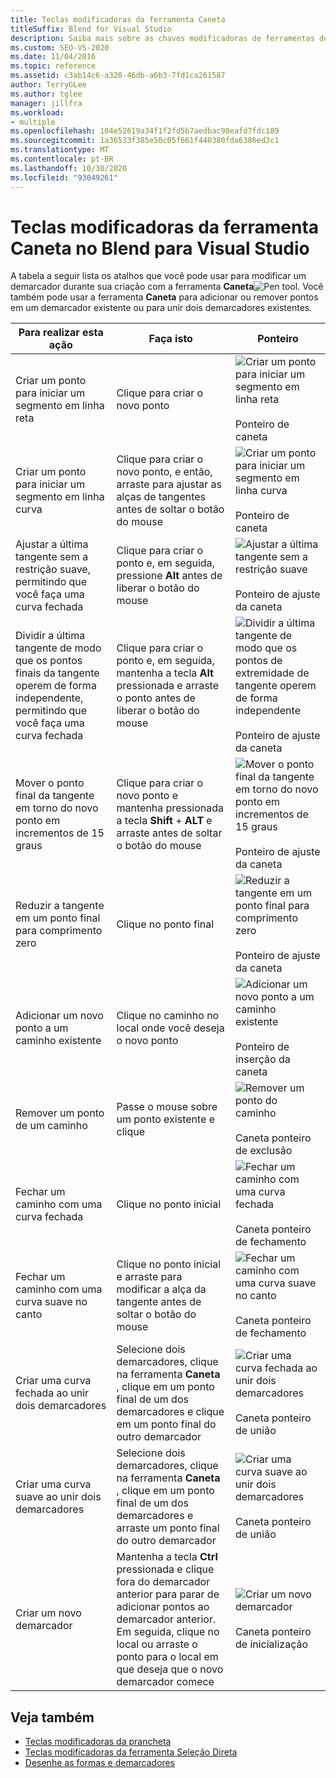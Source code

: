 ```yaml
---
title: Teclas modificadoras da ferramenta Caneta
titleSuffix: Blend for Visual Studio
description: Saiba mais sobre as chaves modificadoras de ferramentas de caneta no Blend para Visual Studio que acessam comandos para modificar um caminho enquanto você o cria com a ferramenta caneta.
ms.custom: SEO-VS-2020
ms.date: 11/04/2016
ms.topic: reference
ms.assetid: c3ab14c6-a320-46db-a6b3-7fd1ca261587
author: TerryGLee
ms.author: tglee
manager: jillfra
ms.workload:
- multiple
ms.openlocfilehash: 104e52619a34f1f2fd5b7aedbac98eafd7fdc189
ms.sourcegitcommit: 1a36533f385e50c05f661f440380fda6386ed3c1
ms.translationtype: MT
ms.contentlocale: pt-BR
ms.lasthandoff: 10/30/2020
ms.locfileid: "93049261"
---
```

# <a name="pen-tool-modifier-keys-in-blend-for-visual-studio"></a>Teclas modificadoras da ferramenta Caneta no Blend para Visual Studio

A tabela a seguir lista os atalhos que você pode usar para modificar um demarcador durante sua criação com a ferramenta **Caneta**![Pen tool](../designers/media/d514358f-185a-412f-a55d-36633b25dc8a.png). Você também pode usar a ferramenta **Caneta** para adicionar ou remover pontos em um demarcador existente ou para unir dois demarcadores existentes.

|Para realizar esta ação|Faça isto|Ponteiro|
| - |-------------|-------------|
|Criar um ponto para iniciar um segmento em linha reta|Clique para criar o novo ponto|![Criar um ponto para iniciar um segmento em linha reta](../designers/media/0bfb1b71-80ac-4ad4-aed8-40e09f8b7ab8.png)<br /><br /> Ponteiro de caneta|
|Criar um ponto para iniciar um segmento em linha curva|Clique para criar o novo ponto, e então, arraste para ajustar as alças de tangentes antes de soltar o botão do mouse|![Criar um ponto para iniciar um segmento em linha curva](../designers/media/0bfb1b71-80ac-4ad4-aed8-40e09f8b7ab8.png)<br /><br /> Ponteiro de caneta|
|Ajustar a última tangente sem a restrição suave, permitindo que você faça uma curva fechada|Clique para criar o ponto e, em seguida, pressione **Alt** antes de liberar o botão do mouse|![Ajustar a última tangente sem a restrição suave](../designers/media/317e5475-b70c-489f-9477-110a98639ade.png)<br /><br /> Ponteiro de ajuste da caneta|
|Dividir a última tangente de modo que os pontos finais da tangente operem de forma independente, permitindo que você faça uma curva fechada|Clique para criar o ponto e, em seguida, mantenha a tecla **Alt** pressionada e arraste o ponto antes de liberar o botão do mouse|![Dividir a última tangente de modo que os pontos de extremidade de tangente operem de forma independente](../designers/media/317e5475-b70c-489f-9477-110a98639ade.png)<br /><br /> Ponteiro de ajuste da caneta|
|Mover o ponto final da tangente em torno do novo ponto em incrementos de 15 graus|Clique para criar o novo ponto e mantenha pressionada a tecla **Shift** + **ALT** e arraste antes de soltar o botão do mouse|![Mover o ponto final da tangente em torno do novo ponto em incrementos de 15 graus](../designers/media/317e5475-b70c-489f-9477-110a98639ade.png)<br /><br /> Ponteiro de ajuste da caneta|
|Reduzir a tangente em um ponto final para comprimento zero|Clique no ponto final|![Reduzir a tangente em um ponto final para comprimento zero](../designers/media/317e5475-b70c-489f-9477-110a98639ade.png)<br /><br /> Ponteiro de ajuste da caneta|
|Adicionar um novo ponto a um caminho existente|Clique no caminho no local onde você deseja o novo ponto|![Adicionar um novo ponto a um caminho existente](../designers/media/b004ad5a-33a4-46ae-81c0-20be0d819332.png)<br /><br /> Ponteiro de inserção da caneta|
|Remover um ponto de um caminho|Passe o mouse sobre um ponto existente e clique|![Remover um ponto do caminho](../designers/media/08a64b78-f3df-4730-8169-c56b5631b071.png)<br /><br /> Caneta ponteiro de exclusão|
|Fechar um caminho com uma curva fechada|Clique no ponto inicial|![Fechar um caminho com uma curva fechada](../designers/media/a12fd3b4-a553-4762-b01c-c35efa594362.png)<br /><br /> Caneta ponteiro de fechamento|
|Fechar um caminho com uma curva suave no canto|Clique no ponto inicial e arraste para modificar a alça da tangente antes de soltar o botão do mouse|![Fechar um caminho com uma curva suave no canto](../designers/media/a12fd3b4-a553-4762-b01c-c35efa594362.png)<br /><br /> Caneta ponteiro de fechamento|
|Criar uma curva fechada ao unir dois demarcadores|Selecione dois demarcadores, clique na ferramenta **Caneta** , clique em um ponto final de um dos demarcadores e clique em um ponto final do outro demarcador|![Criar uma curva fechada ao unir dois demarcadores](../designers/media/bd12dfa4-112e-4f37-9765-3479e6b69894.png)<br /><br /> Caneta ponteiro de união|
|Criar uma curva suave ao unir dois demarcadores|Selecione dois demarcadores, clique na ferramenta **Caneta** , clique em um ponto final de um dos demarcadores e arraste um ponto final do outro demarcador|![Criar uma curva suave ao unir dois demarcadores](../designers/media/bd12dfa4-112e-4f37-9765-3479e6b69894.png)<br /><br /> Caneta ponteiro de união|
|Criar um novo demarcador|Mantenha a tecla **Ctrl** pressionada e clique fora do demarcador anterior para parar de adicionar pontos ao demarcador anterior. Em seguida, clique no local ou arraste o ponto para o local em que deseja que o novo demarcador comece|![Criar um novo demarcador](../designers/media/69758176-5f53-465b-808c-f13fd1a0b3f2.png)<br /><br /> Caneta ponteiro de inicialização|

## <a name="see-also"></a>Veja também

- [Teclas modificadoras da prancheta](artboard-modifier-keys-in-blend.md)
- [Teclas modificadoras da ferramenta Seleção Direta](direct-selection-tool-modifier-keys-in-blend.md)
- [Desenhe as formas e demarcadores](draw-shapes-and-paths.md)
